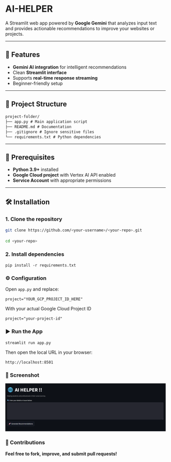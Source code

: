 # AI-HELPER

A Streamlit web app powered by **Google Gemini** that analyzes input text and provides actionable recommendations to improve your websites or projects.

---

## 🚀 Features
- **Gemini AI integration** for intelligent recommendations  
- Clean **Streamlit interface**  
- Supports **real-time response streaming**  
- Beginner-friendly setup  

---
## 📂 Project Structure
```
project-folder/
├── app.py # Main application script
├── README.md # Documentation
├── .gitignore # Ignore sensitive files
└── requirements.txt # Python dependencies 
```

---

## 🔧 Prerequisites
- **Python 3.9+** installed  
- **Google Cloud project** with Vertex AI API enabled  
- **Service Account** with appropriate permissions  

---

## 🛠 Installation

### 1. Clone the repository
```bash
git clone https://github.com/<your-username>/<your-repo>.git

cd <your-repo>
```
### 2. Install dependencies
```
pip install -r requirements.txt
```
### ⚙️ Configuration

Open ```app.py``` and replace:

```
project="YOUR_GCP_PROJECT_ID_HERE"
```
With your actual Google Cloud Project ID
```
project="your-project-id"
```
### ▶️ Run the App
```
streamlit run app.py
```
Then open the local URL in your browser:
```
http://localhost:8501
```

### 📸 Screenshot
![App Screenshot](./main_page.png)


### 🤝 Contributions

**Feel free to fork, improve, and submit pull requests!**